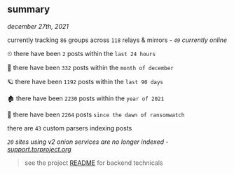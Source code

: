 
## summary
_december 27th, 2021_

currently tracking `86` groups across `118` relays & mirrors - _`49` currently online_

⏲ there have been `2` posts within the `last 24 hours`

🦈 there have been `332` posts within the `month of december`

🪐 there have been `1192` posts within the `last 90 days`

🏚 there have been `2230` posts within the `year of 2021`

🦕 there have been `2264` posts `since the dawn of ransomwatch`

there are `43` custom parsers indexing posts

_`20` sites using v2 onion services are no longer indexed - [support.torproject.org](https://support.torproject.org/onionservices/v2-deprecation/)_

> see the project [README](https://github.com/thetanz/ransomwatch#ransomwatch--) for backend technicals
